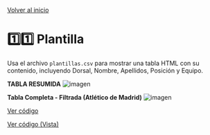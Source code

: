 [Volver al inicio](https://github.com/LoganNDE/Ejercicios-PHP/tree/main/2-Ejercicios/#readme)
# 1️⃣1️⃣ Plantilla

Usa el archivo `plantillas.csv` para mostrar una tabla HTML con su contenido, incluyendo Dorsal, Nombre, Apellidos, Posición y Equipo.

**TABLA RESUMIDA**
![imagen](https://github.com/user-attachments/assets/10933ff3-00cf-468b-9b13-febb845f6ddc)

**Tabla Completa - Filtrada (Atlético de Madrid)**
![imagen](https://github.com/user-attachments/assets/766146bb-9d5f-4dd1-900b-a7b4ddc60a7f)

[Ver código](https://github.com/LoganNDE/Ejercicios-PHP/tree/main/2-Ejercicios/Plantilla/plantilla.php)

[Ver código (Vista)](https://github.com/LoganNDE/Ejercicios-PHP/tree/main/2-Ejercicios/Plantilla/plantilla_view.php)
